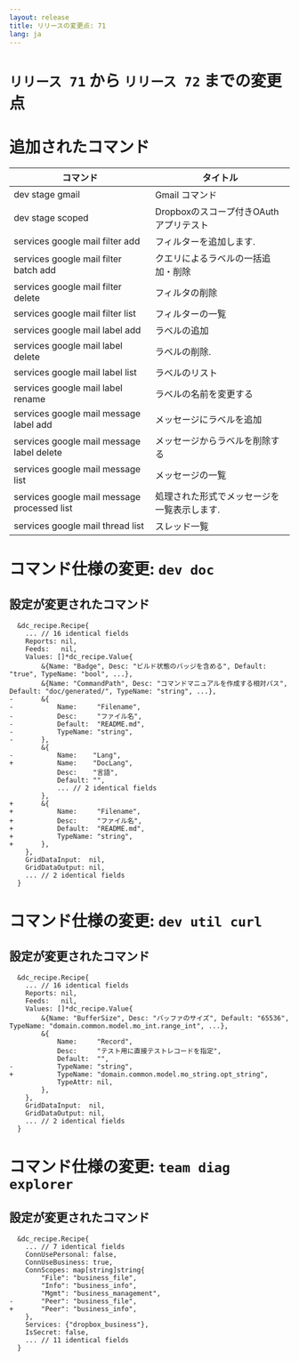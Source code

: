 ```yaml
---
layout: release
title: リリースの変更点: 71
lang: ja
---
```


# `リリース 71` から `リリース 72` までの変更点

# 追加されたコマンド


| コマンド                                    | タイトル                                    |
|---------------------------------------------|---------------------------------------------|
| dev stage gmail                             | Gmail コマンド                              |
| dev stage scoped                            | Dropboxのスコープ付きOAuthアプリテスト      |
| services google mail filter add             | フィルターを追加します.                     |
| services google mail filter batch add       | クエリによるラベルの一括追加・削除          |
| services google mail filter delete          | フィルタの削除                              |
| services google mail filter list            | フィルターの一覧                            |
| services google mail label add              | ラベルの追加                                |
| services google mail label delete           | ラベルの削除.                               |
| services google mail label list             | ラベルのリスト                              |
| services google mail label rename           | ラベルの名前を変更する                      |
| services google mail message label add      | メッセージにラベルを追加                    |
| services google mail message label delete   | メッセージからラベルを削除する              |
| services google mail message list           | メッセージの一覧                            |
| services google mail message processed list | 処理された形式でメッセージを一覧表示します. |
| services google mail thread list            | スレッド一覧                                |



# コマンド仕様の変更: `dev doc`



## 設定が変更されたコマンド


```
  &dc_recipe.Recipe{
  	... // 16 identical fields
  	Reports: nil,
  	Feeds:   nil,
  	Values: []*dc_recipe.Value{
  		&{Name: "Badge", Desc: "ビルド状態のバッジを含める", Default: "true", TypeName: "bool", ...},
  		&{Name: "CommandPath", Desc: "コマンドマニュアルを作成する相対パス", Default: "doc/generated/", TypeName: "string", ...},
- 		&{
- 			Name:     "Filename",
- 			Desc:     "ファイル名",
- 			Default:  "README.md",
- 			TypeName: "string",
- 		},
  		&{
- 			Name:    "Lang",
+ 			Name:    "DocLang",
  			Desc:    "言語",
  			Default: "",
  			... // 2 identical fields
  		},
+ 		&{
+ 			Name:     "Filename",
+ 			Desc:     "ファイル名",
+ 			Default:  "README.md",
+ 			TypeName: "string",
+ 		},
  	},
  	GridDataInput:  nil,
  	GridDataOutput: nil,
  	... // 2 identical fields
  }
```
# コマンド仕様の変更: `dev util curl`



## 設定が変更されたコマンド


```
  &dc_recipe.Recipe{
  	... // 16 identical fields
  	Reports: nil,
  	Feeds:   nil,
  	Values: []*dc_recipe.Value{
  		&{Name: "BufferSize", Desc: "バッファのサイズ", Default: "65536", TypeName: "domain.common.model.mo_int.range_int", ...},
  		&{
  			Name:     "Record",
  			Desc:     "テスト用に直接テストレコードを指定",
  			Default:  "",
- 			TypeName: "string",
+ 			TypeName: "domain.common.model.mo_string.opt_string",
  			TypeAttr: nil,
  		},
  	},
  	GridDataInput:  nil,
  	GridDataOutput: nil,
  	... // 2 identical fields
  }
```
# コマンド仕様の変更: `team diag explorer`



## 設定が変更されたコマンド


```
  &dc_recipe.Recipe{
  	... // 7 identical fields
  	ConnUsePersonal: false,
  	ConnUseBusiness: true,
  	ConnScopes: map[string]string{
  		"File": "business_file",
  		"Info": "business_info",
  		"Mgmt": "business_management",
- 		"Peer": "business_file",
+ 		"Peer": "business_info",
  	},
  	Services: {"dropbox_business"},
  	IsSecret: false,
  	... // 11 identical fields
  }
```
